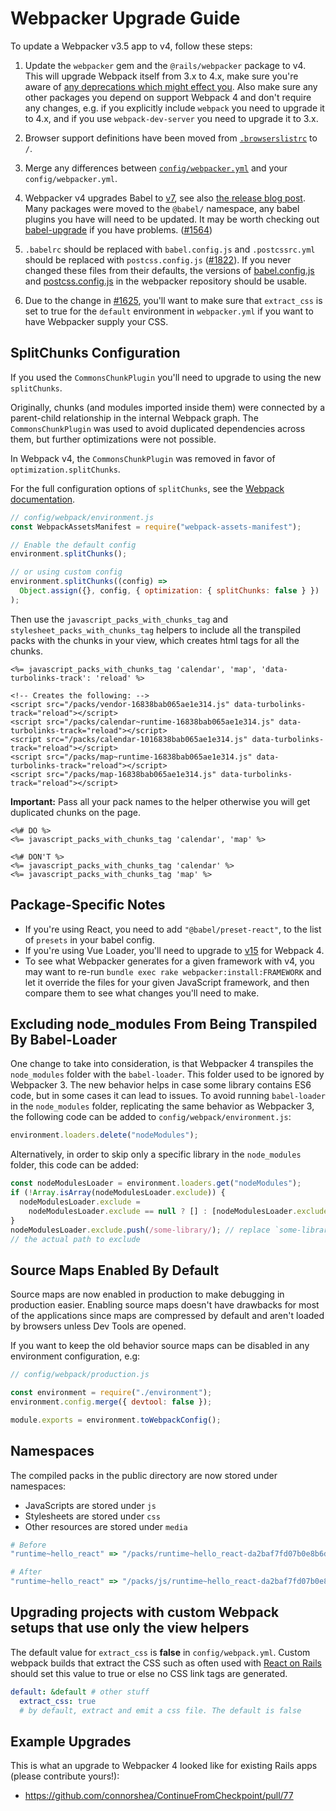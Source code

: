 # Webpacker Upgrade Guide

To update a Webpacker v3.5 app to v4, follow these steps:

1. Update the `webpacker` gem and the `@rails/webpacker` package to v4. This will upgrade Webpack itself from 3.x to 4.x, make sure you're aware of [any deprecations which might effect you](https://webpack.js.org/migrate/4/). Also make sure any other packages you depend on support Webpack 4 and don't require any changes, e.g. if you explicitly include `webpack` you need to upgrade it to 4.x, and if you use `webpack-dev-server` you need to upgrade it to 3.x.

2. Browser support definitions have been moved from [`.browserslistrc`](../lib/install/config/.browserslistrc) to `/`.

3. Merge any differences between [`config/webpacker.yml`](../lib/install/config/webpacker.yml) and your `config/webpacker.yml`.

4. Webpacker v4 upgrades Babel to [v7](https://babeljs.io/docs/en/v7-migration), see also [the release blog post](https://babeljs.io/blog/2018/08/27/7.0.0). Many packages were moved to the `@babel/` namespace, any babel plugins you have will need to be updated. It may be worth checking out [babel-upgrade](https://github.com/babel/babel-upgrade) if you have problems. ([#1564](https://github.com/rails/webpacker/pull/1564))

5. `.babelrc` should be replaced with `babel.config.js` and `.postcssrc.yml` should be replaced with `postcss.config.js` ([#1822](https://github.com/rails/webpacker/pull/1822)). If you never changed these files from their defaults, the versions of [babel.config.js](../lib/install/config/babel.config.js) and [postcss.config.js](../lib/install/config/postcss.config.js) in the webpacker repository should be usable.

6. Due to the change in [#1625](https://github.com/rails/webpacker/pull/1625), you'll want to make sure that `extract_css` is set to true for the `default` environment in `webpacker.yml` if you want to have Webpacker supply your CSS.

## SplitChunks Configuration

If you used the `CommonsChunkPlugin` you'll need to upgrade to using the new `splitChunks`.

Originally, chunks (and modules imported inside them) were connected by a parent-child relationship in the internal Webpack graph. The `CommonsChunkPlugin` was used to avoid duplicated dependencies across them, but further optimizations were not possible.

In Webpack v4, the `CommonsChunkPlugin` was removed in favor of `optimization.splitChunks`.

For the full configuration options of `splitChunks`, see the [Webpack documentation](https://webpack.js.org/plugins/split-chunks-plugin/).

```js
// config/webpack/environment.js
const WebpackAssetsManifest = require("webpack-assets-manifest");

// Enable the default config
environment.splitChunks();

// or using custom config
environment.splitChunks((config) =>
  Object.assign({}, config, { optimization: { splitChunks: false } })
);
```

Then use the `javascript_packs_with_chunks_tag` and `stylesheet_packs_with_chunks_tag` helpers to include all the transpiled
packs with the chunks in your view, which creates html tags for all the chunks.

```erb
<%= javascript_packs_with_chunks_tag 'calendar', 'map', 'data-turbolinks-track': 'reload' %>

<!-- Creates the following: -->
<script src="/packs/vendor-16838bab065ae1e314.js" data-turbolinks-track="reload"></script>
<script src="/packs/calendar~runtime-16838bab065ae1e314.js" data-turbolinks-track="reload"></script>
<script src="/packs/calendar-1016838bab065ae1e314.js" data-turbolinks-track="reload"></script>
<script src="/packs/map~runtime-16838bab065ae1e314.js" data-turbolinks-track="reload"></script>
<script src="/packs/map-16838bab065ae1e314.js" data-turbolinks-track="reload"></script>
```

**Important:** Pass all your pack names to the helper otherwise you will get duplicated chunks on the page.

```erb
<%# DO %>
<%= javascript_packs_with_chunks_tag 'calendar', 'map' %>

<%# DON'T %>
<%= javascript_packs_with_chunks_tag 'calendar' %>
<%= javascript_packs_with_chunks_tag 'map' %>
```

## Package-Specific Notes

- If you're using React, you need to add `"@babel/preset-react"`, to the list of `presets` in your babel config.
- If you're using Vue Loader, you'll need to upgrade to [v15](https://vue-loader.vuejs.org/migrating.html) for Webpack 4.
- To see what Webpacker generates for a given framework with v4, you may want to re-run `bundle exec rake webpacker:install:FRAMEWORK` and let it override the files for your given JavaScript framework, and then compare them to see what changes you'll need to make.

## Excluding node_modules From Being Transpiled By Babel-Loader

One change to take into consideration, is that Webpacker 4 transpiles the
`node_modules` folder with the `babel-loader`. This folder used to be ignored by
Webpacker 3. The new behavior helps in case some library contains ES6 code, but in
some cases it can lead to issues. To avoid running `babel-loader` in the
`node_modules` folder, replicating the same behavior as Webpacker 3, the
following code can be added to `config/webpack/environment.js`:

```javascript
environment.loaders.delete("nodeModules");
```

Alternatively, in order to skip only a specific library in the `node_modules`
folder, this code can be added:

```javascript
const nodeModulesLoader = environment.loaders.get("nodeModules");
if (!Array.isArray(nodeModulesLoader.exclude)) {
  nodeModulesLoader.exclude =
    nodeModulesLoader.exclude == null ? [] : [nodeModulesLoader.exclude];
}
nodeModulesLoader.exclude.push(/some-library/); // replace `some-library` with
// the actual path to exclude
```

## Source Maps Enabled By Default

Source maps are now enabled in production to make debugging in production easier. Enabling source maps doesn't have drawbacks for most of the applications since maps are compressed by default and aren't loaded by browsers unless Dev Tools are opened.

If you want to keep the old behavior source maps can be disabled in any environment configuration, e.g:

```js
// config/webpack/production.js

const environment = require("./environment");
environment.config.merge({ devtool: false });

module.exports = environment.toWebpackConfig();
```

## Namespaces

The compiled packs in the public directory are now stored under namespaces:

- JavaScripts are stored under `js`
- Stylesheets are stored under `css`
- Other resources are stored under `media`

```rb
# Before
"runtime~hello_react" => "/packs/runtime~hello_react-da2baf7fd07b0e8b6d17.js"

# After
"runtime~hello_react" => "/packs/js/runtime~hello_react-da2baf7fd07b0e8b6d17.js"
```

## Upgrading projects with custom Webpack setups that use only the view helpers

The default value for `extract_css` is **false** in `config/webpack.yml`. Custom webpack builds that extract the CSS such as often used with [React on Rails](https://github.com/shakacode/react_on_rails) should set this value to true or else no CSS link tags are generated.

```yml
default: &default # other stuff
  extract_css: true
  # by default, extract and emit a css file. The default is false
```

## Example Upgrades

This is what an upgrade to Webpacker 4 looked like for existing Rails apps (please contribute yours!):

- https://github.com/connorshea/ContinueFromCheckpoint/pull/77
